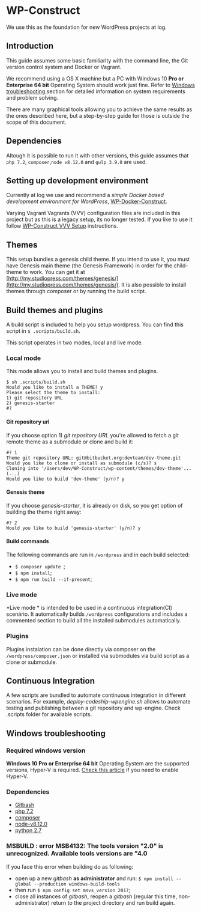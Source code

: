 # WP-Construct

We use this as the foundation for new WordPress projects at log.

## Introduction

This guide assumes some basic familiarity with the command line, the Git version control system and Docker or Vagrant.

We recommend using a OS X machine but a PC with Windows 10 **Pro or Enterprise 64 bit** Operating System should work just fine. Refer to [Windows troubleshooting ](#windows-troubleshooting) section for detailed information on system requirements and problem solving. 

There are many graphical tools allowing you to achieve the same results as the ones described here, but a step-by-step guide for those is outside the scope of this document.

## Dependencies 

Altough it is possible to run it with other versions, this guide assumes that `php 7.2`, `composer`,`node v8.12.0` and `gulp 3.9.0` are used.  


## Setting up development environment

Currently at log we use and recommend a *simple Docker based development environment for WordPress*, [WP-Docker-Construct](https://github.com/log-oscon/WP-Docker-Construct). 

Varying Vagrant Vagrants (VVV) configuration files are included in this project but as this is a legacy setup, its no longer tested. If you like to use it follow [WP-Construct VVV Setup](https://github.com/Varying-Vagrant-Vagrants/VVV/blob/develop/README.md#installation) instructions.


## Themes 

This setup bundles a genesis child theme. If you intend to use it, you must have Genesis main theme (the Genesis Framework) in order for the child-theme to work. You can get it at [http://my.studiopress.com/themes/genesis/](http://my.studiopress.com/themes/genesis/). 
It is also possible to install themes through composer or by running the build script. 


## Build themes and plugins

A build script is included to help you setup wordpress. 
You can find this script in `$ .scripts/build.sh`.

This script operates in two modes, local and live mode. 

### Local mode 

This mode allows you to install and build themes and plugins. 

```
$ sh .scripts/build.sh
Would you like to install a THEME? y
Please select the theme to install:
1) git repository URL
2) genesis-starter
#?
```

#### Git repository url 

If you choose option 1) *git repository URL* you're allowed to fetch a git remote theme as a submodule or clone and build it: 


```
#? 1
Theme git repository URL: git@bitbucket.org:devteam/dev-theme.git
Would you like to clone or install as submodule (c/s)? s
Cloning into '/Users/dev/WP-Construct/wp-content/themes/dev-theme'...
(...)
Would you like to build 'dev-theme' (y/n)? y
```


#### Genesis theme

If you choose *genesis-starter*, it is already on disk, so you get option of building the theme right away: 

```
#? 2
Would you like to build 'genesis-starter' (y/n)? y
```

#### Build commands 
The following commands are run in `/wordpress` and in each build selected:

* `$ composer update `;
* `$ npm install`;
* `$ npm run build --if-present`;


### Live mode 
*Live mode * is intended to be used in a continuous integration(CI) scenário. It automatically builds `/wordpress` configurations and includes a commented section to build all the installed submodules automatically. 

### Plugins 

Plugins instalation can be done directly via composer on the `/wordpress/composer.json` or installed via submodules via build script as a clone or submodule. 


## Continuous Integration 

A few scripts are bundled to automate continuous integration in different scenarios. For example, *deploy-codeship-wpengine.sh* allows to automate testing and publishing between a git repository and wp-engine. 
Check .scripts folder for available scripts. 


## Windows troubleshooting<a name="windows-troubleshooting">&nbsp;</a>

### Required windows version 

**Windows 10 Pro or Enterprise 64 bit** Operating System are the supported versions, Hyper-V is required. [Check this article](https://techcommunity.microsoft.com/t5/ITOps-Talk-Blog/Step-By-Step-Enabling-Hyper-V-for-use-on-Windows-10/ba-p/267945) if you need to enable Hyper-V. 

### Dependencies

* [Gitbash](https://gitforwindows.org/)
* [php 7.2](https://windows.php.net/download#php-7.2)
* [composer](https://getcomposer.org/download/)
* [node-v8.12.0](https://nodejs.org/es/blog/release/v8.12.0/)
* [python 2.7](https://www.python.org/downloads/release/python-2716/)


### MSBUILD : error MSB4132: The tools version "2.0" is unrecognized. Available tools versions are "4.0

If you face this error when building do as following: 

* open up a new *gitbash* **as administrator** and run:
`$ npm install --global --production windows-build-tools`
* then run 
`$ npm config set msvs_version 2017`; 
* close all instances of *gitbash*, reopen a *gitbash* (regular this time, non-administrator) return to the project directory and run build again. 




